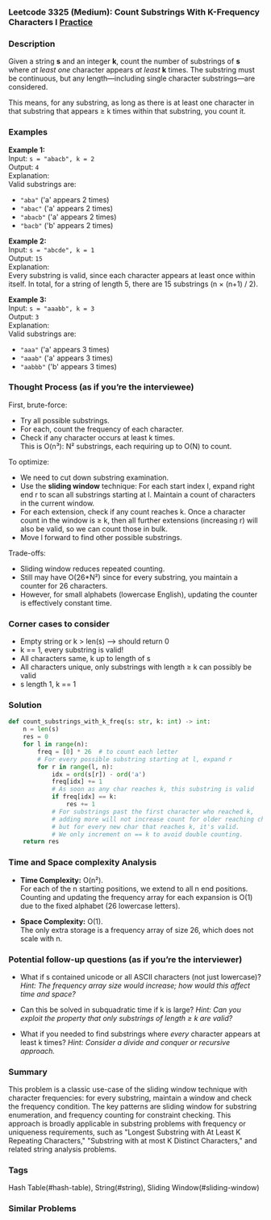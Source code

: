 ### Leetcode 3325 (Medium): Count Substrings With K-Frequency Characters I [Practice](https://leetcode.com/problems/count-substrings-with-k-frequency-characters-i)

### Description  
Given a string **s** and an integer **k**, count the number of substrings of **s** where *at least one* character appears *at least* **k** times. The substring must be continuous, but any length—including single character substrings—are considered.

This means, for any substring, as long as there is at least one character in that substring that appears ≥ k times within that substring, you count it.

### Examples  

**Example 1:**  
Input: `s = "abacb", k = 2`  
Output: `4`  
Explanation:  
Valid substrings are:
- `"aba"` ('a' appears 2 times)
- `"abac"` ('a' appears 2 times)
- `"abacb"` ('a' appears 2 times)
- `"bacb"` ('b' appears 2 times)

**Example 2:**  
Input: `s = "abcde", k = 1`  
Output: `15`  
Explanation:  
Every substring is valid, since each character appears at least once within itself. In total, for a string of length 5, there are 15 substrings (n × (n+1) / 2).

**Example 3:**  
Input: `s = "aaabb", k = 3`  
Output: `3`  
Explanation:  
Valid substrings are:
- `"aaa"` ('a' appears 3 times)
- `"aaab"` ('a' appears 3 times)
- `"aabbb"` ('b' appears 3 times)

### Thought Process (as if you’re the interviewee)  
First, brute-force:  
- Try all possible substrings.
- For each, count the frequency of each character.
- Check if any character occurs at least k times.  
This is O(n³): N² substrings, each requiring up to O(N) to count.

To optimize:
- We need to cut down substring examination.
- Use the **sliding window** technique: For each start index l, expand right end r to scan all substrings starting at l. Maintain a count of characters in the current window.
- For each extension, check if any count reaches k. Once a character count in the window is ≥ k, then all further extensions (increasing r) will also be valid, so we can count those in bulk.
- Move l forward to find other possible substrings.

Trade-offs:
- Sliding window reduces repeated counting.
- Still may have O(26*N²) since for every substring, you maintain a counter for 26 characters.
- However, for small alphabets (lowercase English), updating the counter is effectively constant time.

### Corner cases to consider  
- Empty string or k > len(s) ⟶ should return 0
- k == 1, every substring is valid!
- All characters same, k up to length of s
- All characters unique, only substrings with length ≥ k can possibly be valid
- s length 1, k == 1

### Solution

```python
def count_substrings_with_k_freq(s: str, k: int) -> int:
    n = len(s)
    res = 0
    for l in range(n):
        freq = [0] * 26  # to count each letter
        # For every possible substring starting at l, expand r
        for r in range(l, n):
            idx = ord(s[r]) - ord('a')
            freq[idx] += 1
            # As soon as any char reaches k, this substring is valid
            if freq[idx] == k:
                res += 1
            # For substrings past the first character who reached k,
            # adding more will not increase count for older reaching chars,
            # but for every new char that reaches k, it's valid.
            # We only increment on == k to avoid double counting.
    return res
```

### Time and Space complexity Analysis  

- **Time Complexity:** O(n²).  
  For each of the n starting positions, we extend to all n end positions. Counting and updating the frequency array for each expansion is O(1) due to the fixed alphabet (26 lowercase letters).

- **Space Complexity:** O(1).  
  The only extra storage is a frequency array of size 26, which does not scale with n.

### Potential follow-up questions (as if you’re the interviewer)  

- What if s contained unicode or all ASCII characters (not just lowercase)?
  *Hint: The frequency array size would increase; how would this affect time and space?*

- Can this be solved in subquadratic time if k is large?
  *Hint: Can you exploit the property that only substrings of length ≥ k are valid?*

- What if you needed to find substrings where *every* character appears at least k times?
  *Hint: Consider a divide and conquer or recursive approach.*

### Summary
This problem is a classic use-case of the sliding window technique with character frequencies: for every substring, maintain a window and check the frequency condition. The key patterns are sliding window for substring enumeration, and frequency counting for constraint checking. This approach is broadly applicable in substring problems with frequency or uniqueness requirements, such as "Longest Substring with At Least K Repeating Characters," "Substring with at most K Distinct Characters," and related string analysis problems.

### Tags
Hash Table(#hash-table), String(#string), Sliding Window(#sliding-window)

### Similar Problems
